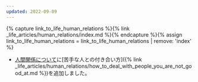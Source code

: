 ```yaml
---
updated: 2022-09-09
---
```

{% capture link_to_life_human_relations %}{% link _life_articles/human_relations/index.md %}{% endcapture %}{% assign link_to_life_human_relations = link_to_life_human_relations | remove: 'index' %}

- [人間関係について]({{link_to_life_human_relations}})に[苦手な人との付き合い方]({% link _life_articles/human_relations/how_to_deal_with_people_you_are_not_good_at.md %})を追加しました。